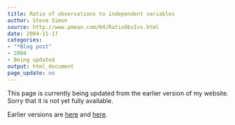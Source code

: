 ```yaml
---
title: Ratio of observations to independent variables
author: Steve Simon
source: http://www.pmean.com/04/RatioObsIvs.html
date: 2004-11-17
categories:
- "*Blog post"
- 2004
- Being updated
output: html_document
page_update: no
---
```


This page is currently being updated from the earlier version of my website. Sorry that it is not yet fully available.

<!---More--->

Earlier versions are [here][sim1] and [here][sim2].

[sim1]: http://www.pmean.com/04/RatioObsIvs.html
[sim2]: http://new.pmean.com/ratio-obs-ivs/
